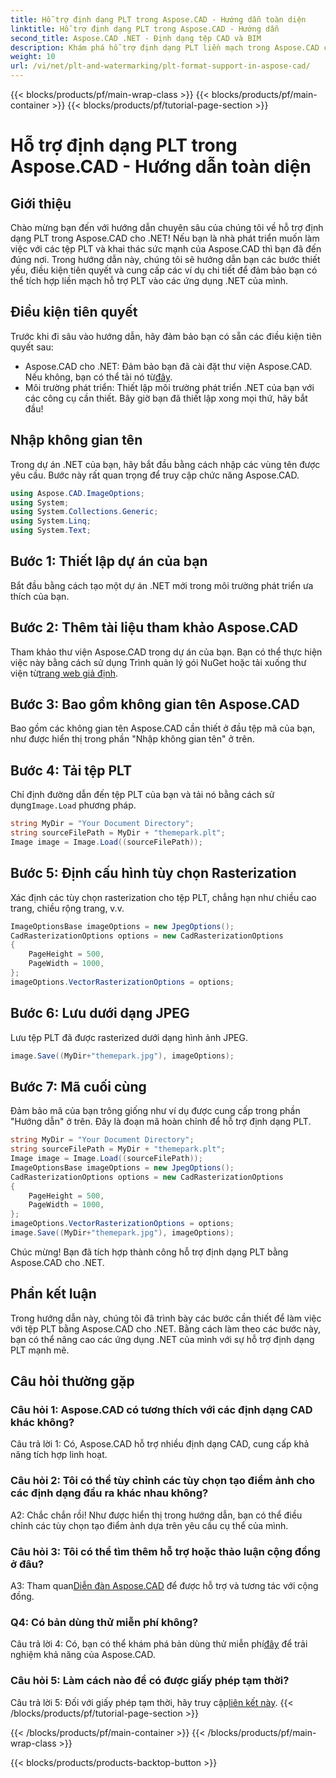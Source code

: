 ```yaml
---
title: Hỗ trợ định dạng PLT trong Aspose.CAD - Hướng dẫn toàn diện
linktitle: Hỗ trợ định dạng PLT trong Aspose.CAD - Hướng dẫn
second_title: Aspose.CAD .NET - Định dạng tệp CAD và BIM
description: Khám phá hỗ trợ định dạng PLT liền mạch trong Aspose.CAD cho .NET. Làm theo hướng dẫn từng bước của chúng tôi để tích hợp tệp PLT vào ứng dụng .NET của bạn một cách dễ dàng.
weight: 10
url: /vi/net/plt-and-watermarking/plt-format-support-in-aspose-cad/
---
```


{{< blocks/products/pf/main-wrap-class >}}
{{< blocks/products/pf/main-container >}}
{{< blocks/products/pf/tutorial-page-section >}}

# Hỗ trợ định dạng PLT trong Aspose.CAD - Hướng dẫn toàn diện

## Giới thiệu

Chào mừng bạn đến với hướng dẫn chuyên sâu của chúng tôi về hỗ trợ định dạng PLT trong Aspose.CAD cho .NET! Nếu bạn là nhà phát triển muốn làm việc với các tệp PLT và khai thác sức mạnh của Aspose.CAD thì bạn đã đến đúng nơi. Trong hướng dẫn này, chúng tôi sẽ hướng dẫn bạn các bước thiết yếu, điều kiện tiên quyết và cung cấp các ví dụ chi tiết để đảm bảo bạn có thể tích hợp liền mạch hỗ trợ PLT vào các ứng dụng .NET của mình.

## Điều kiện tiên quyết

Trước khi đi sâu vào hướng dẫn, hãy đảm bảo bạn có sẵn các điều kiện tiên quyết sau:
-  Aspose.CAD cho .NET: Đảm bảo bạn đã cài đặt thư viện Aspose.CAD. Nếu không, bạn có thể tải nó từ[đây](https://releases.aspose.com/cad/net/).
- Môi trường phát triển: Thiết lập môi trường phát triển .NET của bạn với các công cụ cần thiết.
Bây giờ bạn đã thiết lập xong mọi thứ, hãy bắt đầu!

## Nhập không gian tên

Trong dự án .NET của bạn, hãy bắt đầu bằng cách nhập các vùng tên được yêu cầu. Bước này rất quan trọng để truy cập chức năng Aspose.CAD.
```csharp
using Aspose.CAD.ImageOptions;
using System;
using System.Collections.Generic;
using System.Linq;
using System.Text;
```

## Bước 1: Thiết lập dự án của bạn

Bắt đầu bằng cách tạo một dự án .NET mới trong môi trường phát triển ưa thích của bạn.

## Bước 2: Thêm tài liệu tham khảo Aspose.CAD

 Tham khảo thư viện Aspose.CAD trong dự án của bạn. Bạn có thể thực hiện việc này bằng cách sử dụng Trình quản lý gói NuGet hoặc tải xuống thư viện từ[trang web giả định](https://purchase.aspose.com/buy).

## Bước 3: Bao gồm không gian tên Aspose.CAD

Bao gồm các không gian tên Aspose.CAD cần thiết ở đầu tệp mã của bạn, như được hiển thị trong phần "Nhập không gian tên" ở trên.

## Bước 4: Tải tệp PLT

 Chỉ định đường dẫn đến tệp PLT của bạn và tải nó bằng cách sử dụng`Image.Load` phương pháp.

```csharp
string MyDir = "Your Document Directory";
string sourceFilePath = MyDir + "themepark.plt";
Image image = Image.Load((sourceFilePath));
```

## Bước 5: Định cấu hình tùy chọn Rasterization

Xác định các tùy chọn rasterization cho tệp PLT, chẳng hạn như chiều cao trang, chiều rộng trang, v.v.

```csharp
ImageOptionsBase imageOptions = new JpegOptions();
CadRasterizationOptions options = new CadRasterizationOptions
{
    PageHeight = 500,
    PageWidth = 1000,
};
imageOptions.VectorRasterizationOptions = options;
```

## Bước 6: Lưu dưới dạng JPEG

Lưu tệp PLT đã được rasterized dưới dạng hình ảnh JPEG.

```csharp
image.Save((MyDir+"themepark.jpg"), imageOptions);
```

## Bước 7: Mã cuối cùng

Đảm bảo mã của bạn trông giống như ví dụ được cung cấp trong phần "Hướng dẫn" ở trên. Đây là đoạn mã hoàn chỉnh để hỗ trợ định dạng PLT.

```csharp
string MyDir = "Your Document Directory";
string sourceFilePath = MyDir + "themepark.plt";
Image image = Image.Load((sourceFilePath));
ImageOptionsBase imageOptions = new JpegOptions();
CadRasterizationOptions options = new CadRasterizationOptions
{
    PageHeight = 500,
    PageWidth = 1000,
};
imageOptions.VectorRasterizationOptions = options;
image.Save((MyDir+"themepark.jpg"), imageOptions);
```

Chúc mừng! Bạn đã tích hợp thành công hỗ trợ định dạng PLT bằng Aspose.CAD cho .NET.

## Phần kết luận

Trong hướng dẫn này, chúng tôi đã trình bày các bước cần thiết để làm việc với tệp PLT bằng Aspose.CAD cho .NET. Bằng cách làm theo các bước này, bạn có thể nâng cao các ứng dụng .NET của mình với sự hỗ trợ định dạng PLT mạnh mẽ.

## Câu hỏi thường gặp

### Câu hỏi 1: Aspose.CAD có tương thích với các định dạng CAD khác không?

Câu trả lời 1: Có, Aspose.CAD hỗ trợ nhiều định dạng CAD, cung cấp khả năng tích hợp linh hoạt.

### Câu hỏi 2: Tôi có thể tùy chỉnh các tùy chọn tạo điểm ảnh cho các định dạng đầu ra khác nhau không?

A2: Chắc chắn rồi! Như được hiển thị trong hướng dẫn, bạn có thể điều chỉnh các tùy chọn tạo điểm ảnh dựa trên yêu cầu cụ thể của mình.

### Câu hỏi 3: Tôi có thể tìm thêm hỗ trợ hoặc thảo luận cộng đồng ở đâu?

 A3: Tham quan[Diễn đàn Aspose.CAD](https://forum.aspose.com/c/cad/19) để được hỗ trợ và tương tác với cộng đồng.

### Q4: Có bản dùng thử miễn phí không?

 Câu trả lời 4: Có, bạn có thể khám phá bản dùng thử miễn phí[đây](https://releases.aspose.com/) để trải nghiệm khả năng của Aspose.CAD.

### Câu hỏi 5: Làm cách nào để có được giấy phép tạm thời?

 Câu trả lời 5: Đối với giấy phép tạm thời, hãy truy cập[liên kết này](https://purchase.aspose.com/temporary-license/).
{{< /blocks/products/pf/tutorial-page-section >}}

{{< /blocks/products/pf/main-container >}}
{{< /blocks/products/pf/main-wrap-class >}}

{{< blocks/products/products-backtop-button >}}
